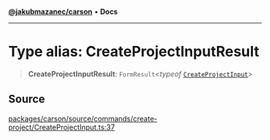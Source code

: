 [**@jakubmazanec/carson**](../README.md) • **Docs**

---

# Type alias: CreateProjectInputResult

> **CreateProjectInputResult**: `FormResult`\<_typeof_
> [`CreateProjectInput`](../functions/CreateProjectInput.md)\>

## Source

[packages/carson/source/commands/create-project/CreateProjectInput.ts:37](https://github.com/jakubmazanec/js-tools/blob/4653f1571319b3537b5a901a19e171562b7727e5/packages/carson/source/commands/create-project/CreateProjectInput.ts#L37)
